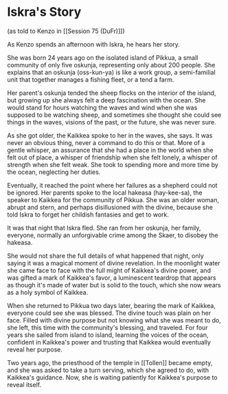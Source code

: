 # Iskra's Story
(as told to Kenzo in [[Session 75 (DuFr)]])

As Kenzo spends an afternoon with Iskra, he hears her story.

She was born 24 years ago on the isolated island of Pikkua, a small community of only five oskunja, representing only about 200 people. She explains that an oskunja (oss-kun-ya) is like a work group, a semi-familial unit that together manages a fishing fleet, or a tend a farm. 

Her parent's oskunja tended the sheep flocks on the interior of the island, but growing up she always felt a deep fascination with the ocean. She would stand for hours watching the waves and wind when she was supposed to be watching sheep, and sometimes she thought she could see things in the waves, visions of the past, or the future, she was never sure. 

As she got older, the Kaikkea spoke to her in the waves, she says. It was never an obvious thing, never a command to do this or that. More of a gentle whisper, an assurance that she had a place in the world when she felt out of place, a whisper of friendship when she felt lonely, a whisper of strength when she felt weak. She took to spending more and more time by the ocean, neglecting her duties. 

Eventually, it reached the point where her failures as a shepherd could not be ignored. Her parents spoke to the local hakeasa (hay-kee-sa), the speaker to Kaikkea for the community of Pikkua. She was an older woman, abrupt and stern, and perhaps disillusioned with the divine, because she told Iskra to forget her childish fantasies and get to work. 

It was that night that Iskra fled. She ran from her oskunja, her family, everyone, normally an unforgivable crime among the Skaer, to disobey the hakeasa. 

She would not share the full details of what happened that night, only saying it was a magical moment of divine revelation. In the moonlight water she came face to face with the full might of Kaikkea's divine power, and was gifted a mark of Kaikkea's favor, a luminescent teardrop that appears as though it's made of water but is solid to the touch, which she now wears as a holy symbol of Kaikkea. 

When she returned to Pikkua two days later, bearing the mark of Kaikkea, everyone could see she was blessed. The divine touch was plain on her face. Filled with divine purpose but not knowing what she was meant to do, she left, this time with the community's blessing, and traveled. For four years she sailed from island to island, learning the voices of the ocean, confident in Kaikkea's power and trusting that Kaikkea would eventually reveal her purpose. 

Two years ago, the priesthood of the temple in [[Tollen]] became empty, and she was asked to take a turn serving, which she agreed to do, with Kaikkea's guidance. Now, she is waiting patiently for Kaikkea's purpose to reveal itself. 